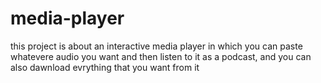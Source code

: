 # media-player
this project is about an interactive media player in which you can paste whatevere audio you want and then listen to it as a podcast, and you can also dawnload evrything that you want from it
